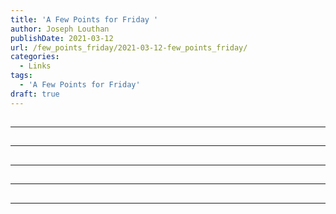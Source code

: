 ```yaml
---
title: 'A Few Points for Friday '
author: Joseph Louthan
publishDate: 2021-03-12
url: /few_points_friday/2021-03-12-few_points_friday/
categories:
  - Links
tags:
  - 'A Few Points for Friday'
draft: true
---
```


##


------

##


------

##


------

##


------

##


------

